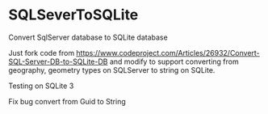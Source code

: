 # SQLSeverToSQLite
Convert SqlServer database to SQLite database

Just fork code from 
https://www.codeproject.com/Articles/26932/Convert-SQL-Server-DB-to-SQLite-DB
and modify to support converting from geography, geometry types on SQLServer to string on SQLite.

Testing on SQLite 3

Fix bug convert from Guid to String
